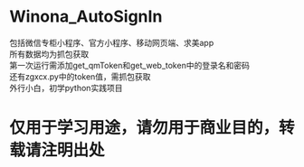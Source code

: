 # Winona_AutoSignIn
包括微信专柜小程序、官方小程序、移动网页端、求美app<br>
所有数据均为抓包获取<br>
第一次运行需添加get_qmToken和get_web_token中的登录名和密码<br>
还有zgxcx.py中的token值，需抓包获取
<br>外行小白，初学python实践项目
<br>
# 仅用于学习用途，请勿用于商业目的，转载请注明出处
